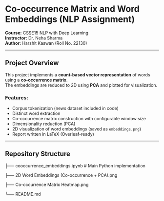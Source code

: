 # Co-occurrence Matrix and Word Embeddings (NLP Assignment)

**Course:** CSSE15 NLP with Deep Learning  
**Instructor:** Dr. Neha Sharma  
**Author:** Harshit Kaswan (Roll No. 22130)

---

##  Project Overview
This project implements a **count-based vector representation** of words using a **co-occurrence matrix**.  
The embeddings are reduced to 2D using **PCA** and plotted for visualization.  

### Features:
- Corpus tokenization (news dataset included in code)
- Distinct word extraction
- Co-occurrence matrix construction with configurable window size
- Dimensionality reduction (PCA)
- 2D visualization of word embeddings (saved as `embeddings.png`)
- Report written in LaTeX (Overleaf-ready)

---

##  Repository Structure
├── cooccurrence_embeddings.ipynb # Main Python implementation

├── 2D Word Embeddings (Co-occurrence + PCA).png 

├── Co-occurrence Matrix Heatmap.png

└── README.md
